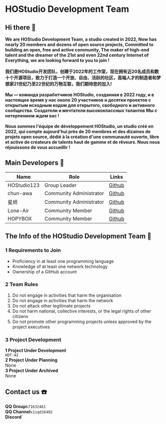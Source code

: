 # HOStudio Development Team
## Hi there 👋
**We are HOStudio Development Team, a studio created in 2022, Now has nearly 20 members and dozens of open source projects, Committed to building an open, free and active community, The maker of high-end talent and the dreamer of the 21st and even 22nd century Internet of Everything, we are looking forward to you to join !<br><br>
我们是HOStudio开发团队，创建于2022年的工作室，现在拥有近20名成员和数十个开源项目，致力于打造一个开放、自由、活跃的社区，高端人才的制造者和梦想家21世纪乃至22世纪的万物互联，我们期待您的加入!<br><br>
Мы — команда разработчиков HOStudio, созданная в 2022 году, и в настоящее время у нас около 20 участников и десятки проектов с открытым исходным кодом для открытого, свободного и активного сообщества. Создатели и мечтатели высококлассных талантов Мы с нетерпением ждем вас !<br><br>
Nous sommes l'équipe de développement HOStudio, un studio créé en 2022, qui compte aujourd'hui près de 20 membres et des dizaines de projets open source, dédié à la création d'une communauté ouverte, libre et active de créateurs de talents haut de gamme et de rêveurs. Nous nous réjouissons de vous accueillir !**

## Main Developers 👥
**Name**|**Role**|**Links**|
--------|--------|---------|
HOStudio123|Group Leader|[Github](https://github.com/HOStudio123)
chun-awa|Community Administrator|[Github](https://github.com/chun-awa)
星烬|Community Administrator|[Github](https://github.com/206918)
Lone-Air|Community Member|[Github](https://github.com/Lone-Air)
HOPYBOX|Community Member|[Github](https://github.com/HOPYBOX)

## The Info of the HOStudio Development Team 📑

### 1 Requirements to Join
- Proficiency in at least one programming language
- Knowledge of at least one network technology
- Ownership of a GitHub account

### 2 Team Rules
1. Do not engage in activities that harm the organisation
2. Do not engage in activities that harm the network
3. Do not attack other legitimate projects
4. Do not harm national, collective interests, or the legal rights of other citizens
5. Do not promote other programming projects unless approved by the project executives

### 3 Project Development
**1 Project Under Development**<br>
`HDT-AI`<br>
**2 Project Under Planning**<br>
None<br>
**3 Project Under Archived**<br>
None<br>

## Contact us ☎️
**QQ Group**`671632461`<br>
**QQ Channel**`x1iqd16492`<br>
**Discord**`

